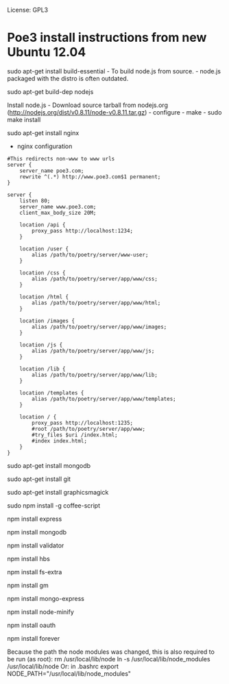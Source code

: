 License: GPL3

Poe3 install instructions from new Ubuntu 12.04
==========================================
sudo apt-get install build-essential
    - To build node.js from source.
    - node.js packaged with the distro is often outdated.
    
sudo apt-get build-dep nodejs
    
Install node.js
    - Download source tarball from nodejs.org (http://nodejs.org/dist/v0.8.11/node-v0.8.11.tar.gz)
    - configure
    - make
    - sudo make install
    
sudo apt-get install nginx
- nginx configuration

```
#This redirects non-www to www urls
server {
    server_name poe3.com;
    rewrite ^(.*) http://www.poe3.com$1 permanent;
}

server {
    listen 80;
    server_name www.poe3.com;
    client_max_body_size 20M;

    location /api {
        proxy_pass http://localhost:1234;
    }

    location /user {
        alias /path/to/poetry/server/www-user;
    }

    location /css {
        alias /path/to/poetry/server/app/www/css;
    }

    location /html {
        alias /path/to/poetry/server/app/www/html;
    }

    location /images {
        alias /path/to/poetry/server/app/www/images;
    }

    location /js {
        alias /path/to/poetry/server/app/www/js;
    }

    location /lib {
        alias /path/to/poetry/server/app/www/lib;
    }

    location /templates {
        alias /path/to/poetry/server/app/www/templates;
    }

    location / {
        proxy_pass http://localhost:1235;
        #root /path/to/poetry/server/app/www;
        #try_files $uri /index.html;
        #index index.html;
    }
}                         
```            

sudo apt-get install mongodb

sudo apt-get install git

sudo apt-get install graphicsmagick

sudo npm install -g coffee-script

npm install express

npm install mongodb

npm install validator

npm install hbs

npm install fs-extra

npm install gm

npm install mongo-express

npm install node-minify

npm install oauth

npm install forever


Because the path the node modules was changed, this is also required to be run (as root):
rm /usr/local/lib/node
ln -s /usr/local/lib/node_modules /usr/local/lib/node 
Or: in .bashrc
export NODE_PATH="/usr/local/lib/node_modules"

